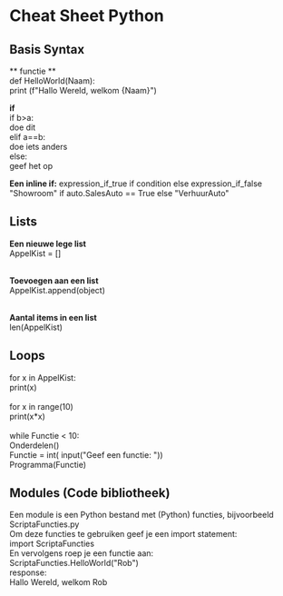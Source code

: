 # Cheat Sheet Python

## Basis Syntax
** functie **</br>
def HelloWorld(Naam):</br>
    print (f"Hallo Wereld, welkom {Naam}")</br>

**if**</br>
if b>a:</br>
    doe dit</br>
elif a==b:</br>
    doe iets anders</br>
else:</br>
    geef het op</br>

**Een inline if:**
expression_if_true if condition else expression_if_false
"Showroom" if auto.SalesAuto == True else "VerhuurAuto"

## Lists
**Een nieuwe lege list**</br>
AppelKist = []</br>
</br>

**Toevoegen aan een list**</br>
AppelKist.append(object)</br>
</br>

**Aantal items in een list**</br>
len(AppelKist)</br>

## Loops
for x in AppelKist:</br> 
    print(x)</br>
</br>
for x in range(10)</br>
    print(x*x)</br>
</br>
while Functie < 10:</br>
    Onderdelen()</br>
    Functie = int( input("Geef een functie: "))</br>
    Programma(Functie)</br>

## Modules (Code bibliotheek)
Een module is een Python bestand met (Python) functies, bijvoorbeeld ScriptaFuncties.py</br>
Om deze functies te gebruiken geef je een import statement:</br>
import ScriptaFuncties</br>
En vervolgens roep je een functie aan:</br>
ScriptaFuncties.HelloWorld("Rob")</br>
response:</br>
Hallo Wereld, welkom Rob</br>
